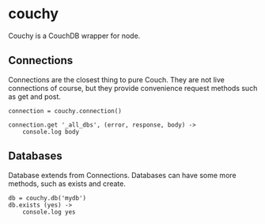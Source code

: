 couchy
======

Couchy is a CouchDB wrapper for node.


Connections
-----------

Connections are the closest thing to pure Couch.  They are not live connections of course, but they provide convenience request methods such as get and post.

    connection = couchy.connection()

    connection.get '_all_dbs', (error, response, body) ->
        console.log body


Databases
---------

Database extends from Connections.  Databases can have some more methods, such as exists and create.

    db = couchy.db('mydb')
    db.exists (yes) ->
        console.log yes
